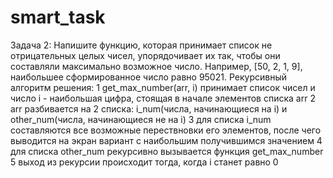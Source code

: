 # smart_task

Задача 2:
    Напишите функцию, которая принимает список не отрицательных целых чисел,
    упорядочивает их так, чтобы они составляли максимально возможное число.
    Например, [50, 2, 1, 9], наибольшее сформированное число равно 95021.
Рекурсивный алгоритм решения:
    1 get_max_number(arr, i) принимает список чисел и число i - наибольшая
      цифра, стоящая в начале элементов списка arr
    2 arr разбивается на 2 списка: i_num(числа, начинающиеся на i)
      и other_num(числа, начинающиеся не на i)
    3 для списка i_num составляются все возможные перествновки его элементов,
      после чего выводится на экран вариант с наибольшим получившимся значением
    4 для списка other_num рекурсивно вызывается функция get_max_number
    5 выход из рекурсии происходит тогда, когда i станет равно 0

